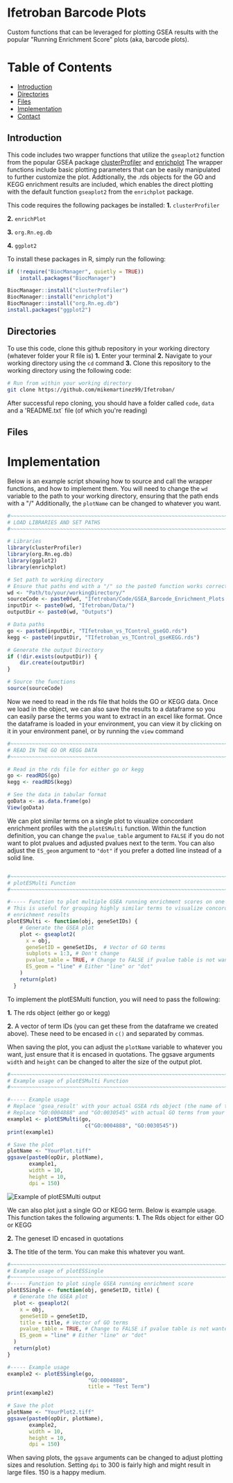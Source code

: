 # Ifetroban Barcode Plots
Custom functions that can be leveraged for plotting GSEA results with the popular "Running Enrichment Score" plots (aka, barcode plots).

# Table of Contents
- [Introduction](#introduction)
- [Directories](#directories)
- [Files](#files)
- [Implementation](#implementation)
- [Contact](#contact)


## Introduction
This code includes two wrapper functions that utilize the `gseaplot2` function from the popular GSEA package [clusterProfiler](https://bioconductor.org/packages/release/bioc/html/clusterProfiler.html) and [enrichplot](https://yulab-smu.top/biomedical-knowledge-mining-book/enrichplot.html)
The wrapper functions include basic plotting parameters that can be easily manipulated to further customize the plot.
Addtionally, the .rds objects for the GO and KEGG enrichment results are included, which enables the direct plotting with the default function `gseaplot2` from the `enrichplot` package.

This code requires the following packages be installed:
**1.** `clusterProfiler`

**2.** `enrichPlot`

**3.**  `org.Rn.eg.db`

**4.** `ggplot2`


To install these packages in R, simply run the following:
``` R
if (!require("BiocManager", quietly = TRUE))
    install.packages("BiocManager")

BiocManager::install("clusterProfiler")
BiocManager::install("enrichplot")
BiocManager::install("org.Rn.eg.db")
install.packages("ggplot2")
```

## Directories
To use this code, clone this github repository in your working directory (whatever folder your R file is)
**1.** Enter your terminal
**2.** Navigate to your working directory using the `cd` command
**3.** Clone this repository to the working directory using the following code:


``` bash
# Run from within your working directory
git clone https://github.com/mikemartinez99/Ifetroban/
```

After successful repo cloning, you should have a folder called `code`, `data` and a 'README.txt` file (of which you're reading)


## Files


# Implementation
Below is an example script showing how to source and call the wrapper functions, and how to implement them.
You will need to change the `wd` variable to the path to your working directory, ensuring that the path ends with a "/"
Additionally, the `plotName` can be changed to whatever you want.

```R
#~~~~~~~~~~~~~~~~~~~~~~~~~~~~~~~~~~~~~~~~~~~~~~~~~~~~~~~~~~~~~~~~~~~~~~~~~~~~~~#
# LOAD LIBRARIES AND SET PATHS
#~~~~~~~~~~~~~~~~~~~~~~~~~~~~~~~~~~~~~~~~~~~~~~~~~~~~~~~~~~~~~~~~~~~~~~~~~~~~~~#

# Libraries
library(clusterProfiler)
library(org.Rn.eg.db)
library(ggplot2)
library(enrichplot)

# Set path to working directory
# Ensure that paths end with a "/" so the paste0 function works correctly
wd <- "Path/to/your/workingDirectory/"
sourceCode <- paste0(wd, "Ifetroban/Code/GSEA_Barcode_Enrichment_Plots.R"
inputDir <- paste0(wd, "Ifetroban/Data/")
outputDir <- paste0(wd, "Outputs")

# Data paths
go <- paste0(inputDir, "TIfetroban_vs_TControl_gseGO.rds")
kegg <- paste0(inputDir, "TIfetroban_vs_TControl_gseKEGG.rds")

# Generate the output Directory
if (!dir.exists(outputDir)) {
    dir.create(outputDir)
}

# Source the functions
source(sourceCode)
```
Now we need to read in the rds file that holds the GO or KEGG data. Once we load in the object, we can also save the results to a dataframe so you can easily parse the terms you want to extract in an excel like format. Once the dataframe is loaded in your environment, you can view it by clicking on it in your environment panel, or by running the `view` command

```R
#~~~~~~~~~~~~~~~~~~~~~~~~~~~~~~~~~~~~~~~~~~~~~~~~~~~~~~~~~~~~~~~~~~~~~~~~~~~~~~#
# READ IN THE GO OR KEGG DATA
#~~~~~~~~~~~~~~~~~~~~~~~~~~~~~~~~~~~~~~~~~~~~~~~~~~~~~~~~~~~~~~~~~~~~~~~~~~~~~~#

# Read in the rds file for either go or kegg
go <- readRDS(go)
kegg <- readRDS(kegg)

# See the data in tabular format
goData <- as.data.frame(go)
View(goData)
```

We can plot similar terms on a single plot to visualize concordant enrichment profiles with the `plotESMulti` function. Within the function definition, you can change the `pvalue_table` argument to `FALSE` if you do not want to plot pvalues and adjusted pvalues next to the term. You can also adjust the `ES_geom` argument to `"dot"` if you prefer a dotted line instead of a solid line.
```R

#~~~~~~~~~~~~~~~~~~~~~~~~~~~~~~~~~~~~~~~~~~~~~~~~~~~~~~~~~~~~~~~~~~~~~~~~~~~~~~#
# plotESMulti Function
#~~~~~~~~~~~~~~~~~~~~~~~~~~~~~~~~~~~~~~~~~~~~~~~~~~~~~~~~~~~~~~~~~~~~~~~~~~~~~~#

#----- Function to plot multiple GSEA running enrichment scores on one plot
# This is useful for grouping highly similar terms to visualize concordant 
# enrichment results
plotESMulti <- function(obj, geneSetIDs) {
    # Generate the GSEA plot
    plot <- gseaplot2(
      x = obj,
      geneSetID = geneSetIDs,  # Vector of GO terms
      subplots = 1:3, # Don't change
      pvalue_table = TRUE, # Change to FALSE if pvalue table is not wanted
      ES_geom = "line" # Either "line" or "dot"
    )
    return(plot)
  }
```

To implement the plotESMulti function, you will need to pass the following:

**1.** The rds object (either go or kegg)

**2.** A vector of term IDs (you can get these from the dataframe we created above). These need to be encased in `c()` and separated by commas.

When saving the plot, you can adjust the `plotName` variable to whatever you want, just ensure that it is encased in quotations. The ggsave arguments `width` and `height` can be changed to alter the size of the output plot. 


```R
#~~~~~~~~~~~~~~~~~~~~~~~~~~~~~~~~~~~~~~~~~~~~~~~~~~~~~~~~~~~~~~~~~~~~~~~~~~~~~~#
# Example usage of plotESMulti Function
#~~~~~~~~~~~~~~~~~~~~~~~~~~~~~~~~~~~~~~~~~~~~~~~~~~~~~~~~~~~~~~~~~~~~~~~~~~~~~~#

#----- Example usage
# Replace 'gsea_result' with your actual GSEA rds object (the name of the variable)
# Replace "GO:0004888" and "GO:0030545" with actual GO terms from your analysis (see the dataframe for the values)
example1 <- plotESMulti(go, 
                         c("GO:0004888", "GO:0030545"))
print(example1)

# Save the plot
plotName <- "YourPlot.tiff"
ggsave(paste0(opDir, plotName), 
       example1,
       width = 10,
       height = 10,
       dpi = 150)
```

![Example of plotESMulti output](examples/YourPlot.png)

We can also plot just a single GO or KEGG term. Below is example usage. This function takes the following arguments:
**1.** The Rds object for either GO or KEGG

**2.** The geneset ID encased in quotations

**3.** The title of the term. You can make this whatever you want.

```R
#~~~~~~~~~~~~~~~~~~~~~~~~~~~~~~~~~~~~~~~~~~~~~~~~~~~~~~~~~~~~~~~~~~~~~~~~~~~~~~#
# Example usage of plotESSingle
#~~~~~~~~~~~~~~~~~~~~~~~~~~~~~~~~~~~~~~~~~~~~~~~~~~~~~~~~~~~~~~~~~~~~~~~~~~~~~~#
#----- Function to plot single GSEA running enrichment score
plotESSingle <- function(obj, geneSetID, title) {
  # Generate the GSEA plot
  plot <- gseaplot2(
    x = obj,
    geneSetID = geneSetID, 
    title = title, # Vector of GO terms
    pvalue_table = TRUE, # Change to FALSE if pvalue table is not wanted
    ES_geom = "line" # Either "line" or "dot"
  )
  return(plot)
}

#----- Example usage
example2 <- plotESSingle(go,
                          "GO:0004888",
                          title = "Test Term")
print(example2)

# Save the plot
plotName <- "YourPlot2.tiff"
ggsave(paste0(opDir, plotName), 
       example2,
       width = 10,
       height = 10,
       dpi = 150)

```

When saving plots, the `ggsave` arguments can be changed to adjust plotting sizes and resolution. Setting `dpi` to 300 is fairly high and might result in large files. 150 is a happy medium. 

